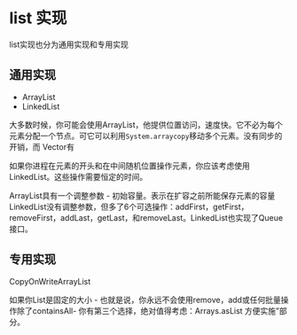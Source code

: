 # list 实现
list实现也分为通用实现和专用实现

## 通用实现
* ArrayList
* LinkedList

大多数时候，你可能会使用ArrayList，他提供位置访问，速度快。它不必为每个元素分配一个节点。可它可以利用`System.arraycopy`移动多个元素。没有同步的开销，而 Vector有

如果你进程在元素的开头和在中间随机位置操作元素，你应该考虑使用LinkedList。这些操作需要恒定的时间。

ArrayList具有一个调整参数 - 初始容量。表示在扩容之前所能保存元素的容量
LinkedList没有调整参数，但多了6个可选操作：addFirst，getFirst，removeFirst，addLast，getLast，和removeLast。LinkedList也实现了Queue接口。

## 专用实现

CopyOnWriteArrayList

如果你List是固定的大小 - 也就是说，你永远不会使用remove，add或任何批量操作除了containsAll- 你有第三个选择，绝对值得考虑：Arrays.asList 方便实施”部分。
